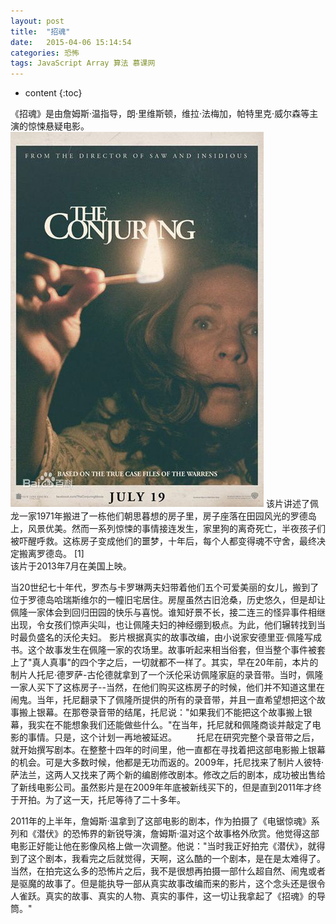 ```yaml
---
layout: post
title:  "招魂"
date:   2015-04-06 15:14:54
categories: 恐怖
tags: JavaScript Array 算法 慕课网
---
```


* content
{:toc}

《招魂》是由詹姆斯·温指导，朗·里维斯顿，维拉·法梅加，帕特里克·威尔森等主演的惊悚悬疑电影。
![image](https://github.com/double-digit/double-digit.github.io/raw/master/11.jpg)
该片讲述了佩龙一家1971年搬进了一栋他们朝思暮想的房子里，房子座落在田园风光的罗德岛上，风景优美。然而一系列惊悚的事情接连发生，家里狗的离奇死亡，半夜孩子们被吓醒呼救。这栋房子变成他们的噩梦，十年后，每个人都变得魂不守舍，最终决定搬离罗德岛。 [1]  
该片于2013年7月在美国上映。







当20世纪七十年代，罗杰与卡罗琳两夫妇带着他们五个可爱美丽的女儿，搬到了位于罗德岛哈瑞斯维尔的一幢旧宅居住。房屋虽然古旧沧桑，历史悠久，但是却让佩隆一家体会到回归田园的快乐与喜悦。谁知好景不长，接二连三的怪异事件相继出现，令女孩们惊声尖叫，也让佩隆夫妇的神经绷到极点。为此，他们辗转找到当时最负盛名的沃伦夫妇。
    影片根据真实的故事改编，由小说家安德里亚·佩隆写成书。这个故事发生在佩隆一家的农场里。故事听起来相当俗套，但当整个事件被套上了"真人真事"的四个字之后，一切就都不一样了。其实，早在20年前，本片的制片人托尼·德罗萨-古伦德就拿到了一个沃伦采访佩隆家庭的录音带。当时，佩隆一家人买下了这栋房子--当然，在他们购买这栋房子的时候，他们并不知道这里在闹鬼。当年，托尼翻录下了佩隆所提供的所有的录音带，并且一直希望想把这个故事搬上银幕。在那卷录音带的结尾，托尼说："如果我们不能把这个故事搬上银幕，我实在不能想象我们还能做些什么。"在当年，托尼就和佩隆商谈并敲定了电影的事情。只是，这个计划一再地被延迟。
　　托尼在研究完整个录音带之后，就开始撰写剧本。在整整十四年的时间里，他一直都在寻找着把这部电影搬上银幕的机会。可是大多数时候，他都是无功而返的。2009年，托尼找来了制片人彼特·萨法兰，这两人又找来了两个新的编剧修改剧本。修改之后的剧本，成功被出售给了新线电影公司。虽然影片是在2009年年底被新线买下的，但是直到2011年才终于开拍。为了这一天，托尼等待了二十多年。

2011年的上半年，詹姆斯·温拿到了这部电影的剧本，作为拍摄了《电锯惊魂》系列和《潜伏》的恐怖界的新锐导演，詹姆斯·温对这个故事格外欣赏。他觉得这部电影正好能让他在影像风格上做一次调整。他说："当时我正好拍完《潜伏》，就得到了这个剧本，我看完之后就觉得，天啊，这么酷的一个剧本，是在是太难得了。当然，在拍完这么多的恐怖片之后，我不是很想再拍摄一部什么超自然、闹鬼或者是驱魔的故事了。但是能执导一部从真实故事改编而来的影片，这个念头还是很令人雀跃。真实的故事、真实的人物、真实的事件，这一切让我拿起了《招魂》的导筒。" 
